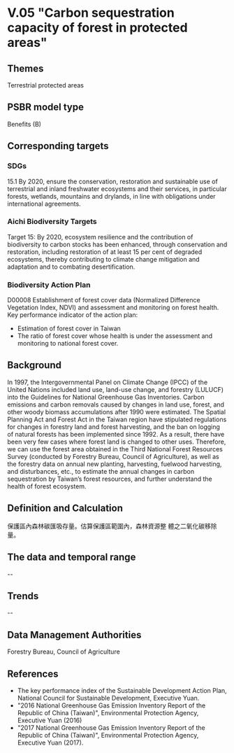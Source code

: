 # V.05 "Carbon sequestration capacity of forest in protected areas"

<script type="text/javascript" src="http://cdn.mathjax.org/mathjax/latest/MathJax.js?config=TeX-AMS-MML_HTMLorMML"></script>

## Themes
Terrestrial protected areas
## PSBR model type
Benefits (B)
## Corresponding targets
### SDGs
15.1 By 2020, ensure the conservation, restoration and sustainable use of terrestrial and inland freshwater ecosystems and their services, in particular forests, wetlands, mountains and drylands, in line with obligations under international agreements.
### Aichi Biodiversity Targets
Target 15: By 2020, ecosystem resilience and the contribution of biodiversity to carbon stocks has been enhanced, through conservation and restoration, including restoration of at least 15 per cent of degraded ecosystems, thereby contributing to climate change mitigation and adaptation and to combating desertification.
### Biodiversity Action Plan
D00008 Establishment of forest cover data (Normalized Difference Vegetation Index, NDVI) and assessment and monitoring on forest health. Key performance indicator of the action plan:
* Estimation of forest cover in Taiwan
* The ratio of forest cover whose health is under the assessment and monitoring to national forest cover.
## Background
In 1997, the Intergovernmental Panel on Climate Change (IPCC) of the United Nations included land use, land-use change, and forestry (LULUCF) into the Guidelines for National Greenhouse Gas Inventories. Carbon emissions and carbon removals caused by changes in land use, forest, and other woody biomass accumulations after 1990 were estimated. The Spatial Planning Act and Forest Act in the Taiwan region have stipulated regulations for changes in forestry land and forest harvesting, and the ban on logging of natural forests has been implemented since 1992. As a result, there have been very few cases where forest land is changed to other uses. Therefore, we can use the forest area obtained in the Third National Forest Resources Survey (conducted by Forestry Bureau, Council of Agriculture), as well as the forestry data on annual new planting, harvesting, fuelwood harvesting, and disturbances, etc., to estimate the annual changes in carbon sequestration by Taiwan’s forest resources, and further understand the health of forest ecosystem.
## Definition and Calculation
保護區內森林碳匯吸存量。估算保護區範圍內，森林資源整 體之二氧化碳移除量。

## The data and temporal range
--
## Trends
--
## Data Management Authorities
Forestry Bureau, Council of Agriculture
## References
* The key performance index of the Sustainable Development Action Plan, National Council for Sustainable Development, Executive Yuan.
* "2016 National Greenhouse Gas Emission Inventory Report of the Republic of China (Taiwan)", Environmental Protection Agency, Executive Yuan (2016)
* "2017 National Greenhouse Gas Emission Inventory Report of the Republic of China (Taiwan)", Environmental Protection Agency, Executive Yuan (2017).
